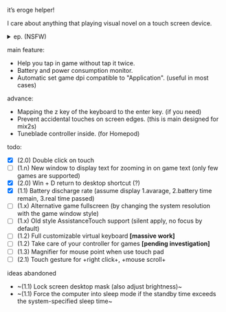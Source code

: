 it’s eroge helper!

I care about anything that playing visual novel on a touch screen device.

<details>
<summary>ep. (NSFW)</summary>

![スクリーンショット 2023-05-20 2.44.30.png](https://p.inari.site/usr/497/6467b5fe4463d.png)

![スクリーンショット 2023-05-20 2.44.50.png](https://p.inari.site/usr/497/6467b5fc0dce1.png)

</details>

main feature:

 * Help you tap in game without tap it twice.
 * Battery and power consumption monitor.
 * Automatic set game dpi compatible to "Application". (useful in most cases)
 
advance:
 
 * Mapping the z key of the keyboard to the enter key. (if you need)
 * Prevent accidental touches on screen edges. (this is main designed for mix2s)
 * Tuneblade controller inside. (for Homepod)

todo:

 - [x] (2.0) Double click on touch
 - [ ] (1.n) New window to display text for zooming in on game text (only few games are supported)
 - [x] (2.0) Win + D return to desktop shortcut (?)
 - [x] (1.1) Battery discharge rate (assume display 1.avarage, 2.battery time remain, 3.real time passed)
 - [ ] (1.x) Alternative game fullscreen (by changing the system resolution with the game window style)
 - [ ] (1.x) Old style AssistanceTouch support (silent apply, no focus by default)
 - [ ] (1.2) Full customizable virtual keyboard **[massive work]**
 - [ ] (1.2) Take care of your controller for games **[pending investigation]**
 - [ ] (1.3) Magnifier for mouse point when use touch pad
 - [ ] (2.1) Touch gesture for +right click+, +mouse scroll+

ideas abandoned
 -  ~(1.1) Lock screen desktop mask (also adjust brightness)~
 -  ~(1.1) Force the computer into sleep mode if the standby time exceeds the system-specified sleep time~
